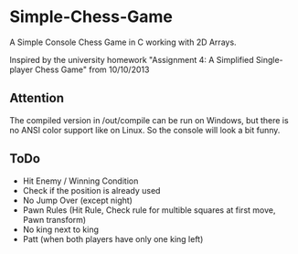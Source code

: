 # Simple-Chess-Game

A Simple Console Chess Game in C working with 2D Arrays.

Inspired by the university homework "Assignment 4: A Simplified Single-player Chess Game" from 10/10/2013

## Attention

The compiled version in /out/compile can be run on Windows, but there is no ANSI color support like on Linux. 
So the console will look a bit funny.

## ToDo

- Hit Enemy / Winning Condition
- Check if the position is already used
- No Jump Over (except night)
- Pawn Rules (Hit Rule, Check rule for multible squares at first move, Pawn transform)
- No king next to king
- Patt (when both players have only one king left)
